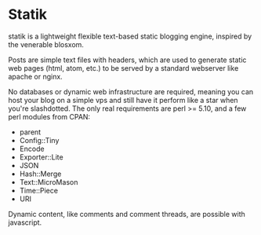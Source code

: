 # Statik

statik is a lightweight flexible text-based static blogging engine,
inspired by the venerable blosxom.

Posts are simple text files with headers, which are used to
generate static web pages (html, atom, etc.) to be served by a standard
webserver like apache or nginx.

No databases or dynamic web infrastructure are required, meaning you
can host your blog on a simple vps and still have it perform like a star
when you're slashdotted. The only real requirements are perl >= 5.10, and
a few perl modules from CPAN:

- parent
- Config::Tiny
- Encode
- Exporter::Lite
- JSON
- Hash::Merge
- Text::MicroMason
- Time::Piece
- URI

Dynamic content, like comments and comment threads, are possible
with javascript.

